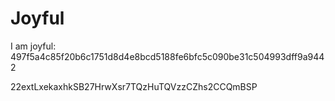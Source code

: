 # Joyful

I am joyful: 497f5a4c85f20b6c1751d8d4e8bcd5188fe6bfc5c090be31c504993dff9a9442


22extLxekaxhkSB27HrwXsr7TQzHuTQVzzCZhs2CCQmBSP